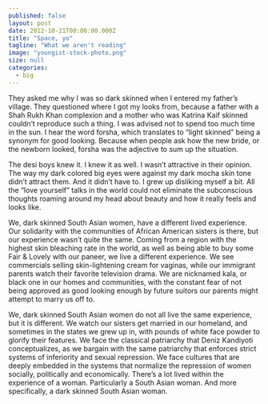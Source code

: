 ```yaml
---
published: false
layout: post
date: 2012-10-21T00:00:00.000Z
title: "Space, yo"
tagline: "What we aren't reading"
image: "youngist-stock-photo.png"
size: null
categories: 
  - big
---
```


<div class='full-text'>
<p class='first-paragraph'>They asked me why I was so dark skinned when I entered my father’s village. They questioned where I got my looks from, because a father with a Shah Rukh Khan complexion and a mother who was Katrina Kaif skinned couldn’t reproduce such a thing. I was advised not to spend too much time in the sun. I hear the word forsha, which translates to “light skinned” being a synonym for good looking. Because when people ask how the new bride, or the newborn looked, forsha was the adjective to sum up the situation.</p>
<p class='article-paragraph'>The desi boys knew it. I knew it as well. I wasn’t attractive in their opinion. The way my dark colored big eyes were against my dark mocha skin tone didn’t attract them. And it didn’t have to. I grew up disliking myself a bit. All the “love yourself” talks in the world could not eliminate the subconscious thoughts roaming around my head about beauty and how it really feels and looks like.</p>
<p class='article-paragraph'>We, dark skinned South Asian women, have a different lived experience. Our solidarity with the communities of African American sisters is there, but our experience wasn’t quite the same. Coming from a region with the highest skin bleaching rate in the world, as well as being able to buy some Fair & Lovely with our paneer, we live a different experience. We see commercials selling skin-lightening cream for vaginas, while our immigrant parents watch their favorite television drama. We are nicknamed kala, or black one in our homes and communities, with the constant fear of not being approved as good looking enough by future suitors our parents might attempt to marry us off to. </p>
<p class='last article-paragraph'>We, dark skinned South Asian women do not all live the same experience, but it is different. We watch our sisters get married in our homeland, and sometimes in the states we grew up in, with pounds of white face powder to glorify their features. We face the classical patriarchy that Deniz Kandiyoti conceptualizes, as we bargain with the same patriarchy that enforces strict systems of inferiority and sexual repression. We face cultures that are deeply embedded in the systems that normalize the repression of women socially, politically and economically. There’s a lot lived within the experience of a woman. Particularly a South Asian woman. And more specifically, a dark skinned South Asian woman.</p>
</div>

